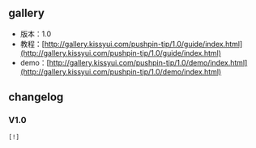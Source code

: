 ## gallery

* 版本：1.0
* 教程：[http://gallery.kissyui.com/pushpin-tip/1.0/guide/index.html](http://gallery.kissyui.com/pushpin-tip/1.0/guide/index.html)
* demo：[http://gallery.kissyui.com/pushpin-tip/1.0/demo/index.html](http://gallery.kissyui.com/pushpin-tip/1.0/demo/index.html)

## changelog

### V1.0

    [!]


